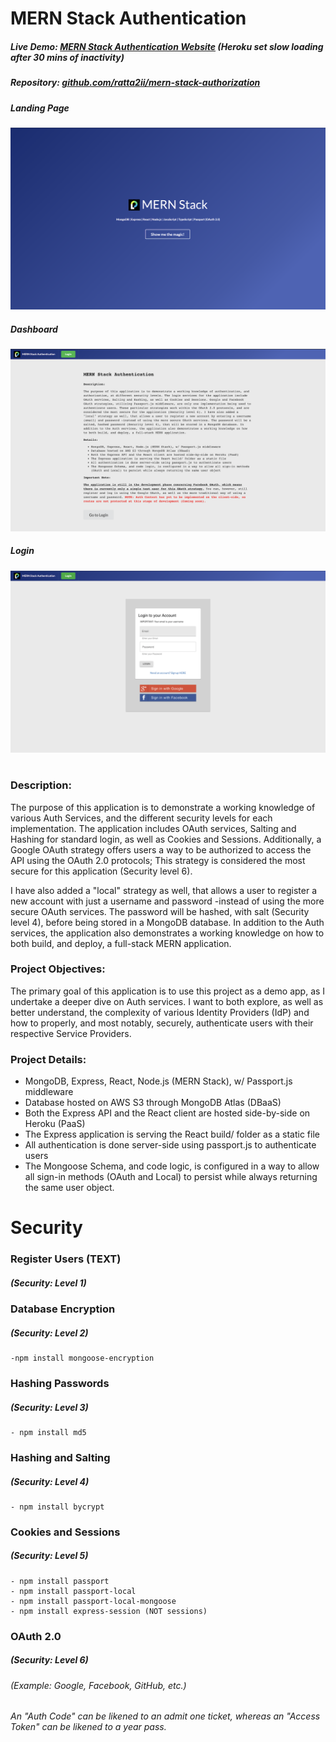 # MERN Stack Authentication

##### Live Demo: [MERN Stack Authentication Website](https://mern-stack-authentication.herokuapp.com/) (Heroku set slow loading after 30 mins of inactivity)

##### Repository: [github.com/ratta2ii/mern-stack-authorization](https://github.com/ratta2ii/mern-stack-authorization)

##### Landing Page
![ Screenshot of Project ](./client/src/Images/screenshot-home.png)

##### Dashboard
![ Screenshot of Project ](./client/src/Images/screenshot-dashboard.png)

##### Login
![ Screenshot of Project ](./client/src/Images/screenshot-login.png)

#
### Description:
The purpose of this application is to demonstrate a working knowledge of
various Auth Services, and the different security levels for each
implementation. The application includes OAuth services, Salting and
Hashing for standard login, as well as Cookies and Sessions.
Additionally, a Google OAuth strategy offers users a way to be
authorized to access the API using the OAuth 2.0 protocols; This
strategy is considered the most secure for this application (Security
level 6).

I have also added a "local" strategy as well, that allows a user to
register a new account with just a username and password -instead of
using the more secure OAuth services. The password will be hashed, with
salt (Security level 4), before being stored in a MongoDB database. In
addition to the Auth services, the application also demonstrates a
working knowledge on how to both build, and deploy, a full-stack MERN
application.
### Project Objectives:

The primary goal of this application is to use this project as a demo app, as I undertake a deeper dive on Auth services. I want to both explore, as well as better understand, the complexity of various Identity Providers (IdP) and how to properly, and most notably, securely, authenticate users with their respective Service Providers.

### Project Details:

- MongoDB, Express, React, Node.js (MERN Stack), w/ Passport.js middleware
- Database hosted on AWS S3 through MongoDB Atlas (DBaaS)
- Both the Express API and the React client are hosted side-by-side on Heroku (PaaS)
- The Express application is serving the React build/ folder as a static file
- All authentication is done server-side using passport.js to authenticate users
- The Mongoose Schema, and code logic, is configured in a way to allow all sign-in methods (OAuth and Local) to persist while always returning the same user object.

# Security

### Register Users (TEXT)

##### _(Security: Level 1)_

### Database Encryption

##### _(Security: Level 2)_

    -npm install mongoose-encryption

### Hashing Passwords

##### _(Security: Level 3)_

    - npm install md5

### Hashing and Salting

##### _(Security: Level 4)_

    - npm install bycrypt

### Cookies and Sessions

##### _(Security: Level 5)_

    - npm install passport
    - npm install passport-local
    - npm install passport-local-mongoose
    - npm install express-session (NOT sessions)

### OAuth 2.0

##### _(Security: Level 6)_

###### (Example: Google, Facebook, GitHub, etc.)

_An "Auth Code" can be likened to an admit one ticket, whereas an "Access Token" can be likened to a year pass._
